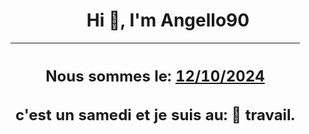 <h1 align='center'>Hi 👋, I'm Angello90</h1>
<div align='center'>

|<h2 align='center'>Nous sommes le: <u>12/10/2024</u></h2><h2 align='center'>c'est un samedi et je suis au: 🏢 travail.</h2>|
|---
</div>